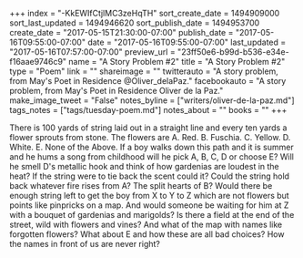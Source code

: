 +++
index = "-KkEWIfCtjlMC3zeHqTH"
sort_create_date = 1494909000
sort_last_updated = 1494946620
sort_publish_date = 1494953700
create_date = "2017-05-15T21:30:00-07:00"
publish_date = "2017-05-16T09:55:00-07:00"
date = "2017-05-16T09:55:00-07:00"
last_updated = "2017-05-16T07:57:00-07:00"
preview_url = "23ff50e6-b99d-b536-e34e-f16aae9746c9"
name = "A Story Problem #2"
title = "A Story Problem #2"
type = "Poem"
link = ""
shareimage = ""
twitterauto = "A story problem, from May's Poet in Residence @Oliver_delaPaz."
facebookauto = "A story problem, from May's Poet in Residence Oliver de la Paz."
make_image_tweet = "False"
notes_byline = ["writers/oliver-de-la-paz.md"]
tags_notes = ["tags/tuesday-poem.md"]
notes_about = ""
books = ""
+++
<p class="prose-poem">There is 100 yards of string laid out in a straight line and every ten yards a flower sprouts from stone. The flowers are A. Red. B. Fuschia. C. Yellow. D. White. E. None of the Above. If a boy walks down this path and it is summer and he hums a song from childhood will he pick A, B, C, D or choose E? Will he smell D's metallic hook and think of how gardenias are loudest in the heat? If the string were to tie back the scent could it? Could the string hold back whatever fire rises from A? The split hearts of B? Would there be enough string left to get the boy from X to Y to Z which are not flowers but points like pinpricks on a map. And would someone be waiting for him at Z with a bouquet of gardenias and marigolds? Is there a field at the end of the street, wild with flowers and vines? And what of the map with names like forgotten flowers? What about E and how these are all bad choices? How the names in front of us are never right?</p>